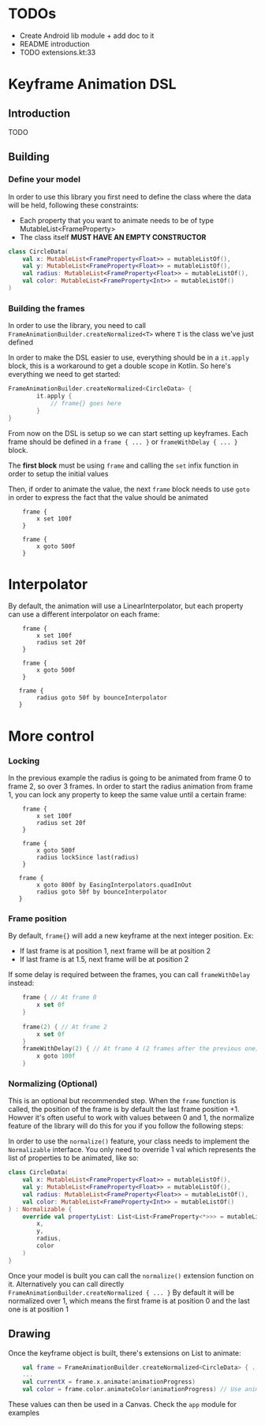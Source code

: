 # TODOs
- Create Android lib module + add doc to it
- README introduction
- TODO extensions.kt:33

# Keyframe Animation DSL


## Introduction
TODO

## Building

### Define your model
In order to use this library you first need to define the class where the data will be held, following these constraints:

- Each property that you want to animate needs to be of type MutableList<FrameProperty<T>>
- The class itself **MUST HAVE AN EMPTY CONSTRUCTOR**

```kotlin
class CircleData(
    val x: MutableList<FrameProperty<Float>> = mutableListOf(),
    val y: MutableList<FrameProperty<Float>> = mutableListOf(),
    val radius: MutableList<FrameProperty<Float>> = mutableListOf(),
    val color: MutableList<FrameProperty<Int>> = mutableListOf()
) 
```

### Building the frames
In order to use the library, you need to call `FrameAnimationBuilder.createNormalized<T>` where `T` is the class we've just defined

In order to make the DSL easier to use, everything should be in a `it.apply` block, this is a workaround to get a double scope in Kotlin. So here's everything we need to get started:


```kotlin
FrameAnimationBuilder.createNormalized<CircleData> {
        it.apply {
            // frame{} goes here 
        }
}
```

From now on the DSL is setup so we can start setting up keyframes. Each frame should be defined in a `frame { ... }` or `frameWithDelay { ... }` block.

The **first block** must be using `frame` and calling the `set` infix function in order to setup the initial values

Then, if order to animate the value, the next `frame` block needs to use `goto` in order to express the fact that the value should be animated

```
    frame {
        x set 100f
    }
    
    frame {
        x goto 500f
    }
``` 

# Interpolator
By default, the animation will use a LinearInterpolator, but each property can use a different interpolator on each frame:
```
    frame {
        x set 100f
        radius set 20f
    }
    
    frame {
        x goto 500f
    }
    
   frame {
        radius goto 50f by bounceInterpolator
   }
``` 

# More control
### Locking
In the previous example the radius is going to be animated from frame 0 to frame 2, so over 3 frames. In order to start the radius animation from frame 1, you can lock any property to keep the same value until a certain frame:
```
    frame {
        x set 100f
        radius set 20f
    }
    
    frame {
        x goto 500f
        radius lockSince last(radius)
    }
    
   frame {
        x goto 800f by EasingInterpolators.quadInOut
        radius goto 50f by bounceInterpolator
   }
``` 

### Frame position
By default, `frame{}` will add a new keyframe at the next integer position.
Ex: 
- If last frame is at position 1, next frame will be at position 2
- If last frame is at 1.5, next frame will be at position 2

If some delay is required between the frames, you can call `frameWithDelay` instead:
```kotlin
    frame { // At frame 0
        x set 0f
    }
    
    frame(2) { // At frame 2
        x set 0f
    }
    frameWithDelay(2) { // At frame 4 (2 frames after the previous one)
        x goto 100f
    }
```



### Normalizing (Optional)
This is an optional but recommended step. When the `frame` function is called, the position of the frame is by default the last frame position +1. Howver it's often useful to work with values between 0 and 1, the normalize feature of the library will do this for you if you follow the following steps: 

In order to use the `normalize()` feature, your class needs to implement the `Normalizable` interface.
You only need to override 1 val which represents the list of properties to be animated, like so:
```kotlin
class CircleData(
    val x: MutableList<FrameProperty<Float>> = mutableListOf(),
    val y: MutableList<FrameProperty<Float>> = mutableListOf(),
    val radius: MutableList<FrameProperty<Float>> = mutableListOf(),
    val color: MutableList<FrameProperty<Int>> = mutableListOf()
) : Normalizable {
    override val propertyList: List<List<FrameProperty<*>>> = mutableListOf(
        x,
        y,
        radius,
        color
    )
}
```
 
Once your model is built you can call the `normalize()` extension function on it. Alternatively you can call directly `FrameAnimationBuilder.createNormalized { ... }`
By default it will be normalized over 1, which means the first frame is at position 0 and the last one is at position 1

## Drawing

Once the keyframe object is built, there's extensions on List<FrameProperty> to animate:
```kotlin
    val frame = FrameAnimationBuilder.createNormalized<CircleData> { ... }
    ... 
    val currentX = frame.x.animate(animationProgress)
    val color = frame.color.animateColor(animationProgress) // Use animateColor to use ARGB evaluation
```

These values can then be used in a Canvas. Check the `app` module for examples  
 